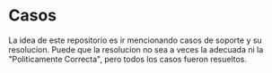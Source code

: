 # Casos

La idea de este repositorio es ir mencionando casos de soporte y su resolucion. Puede que la resolucion no sea a veces la adecuada ni la "Politicamente Correcta", pero todos los casos fueron resueltos.
